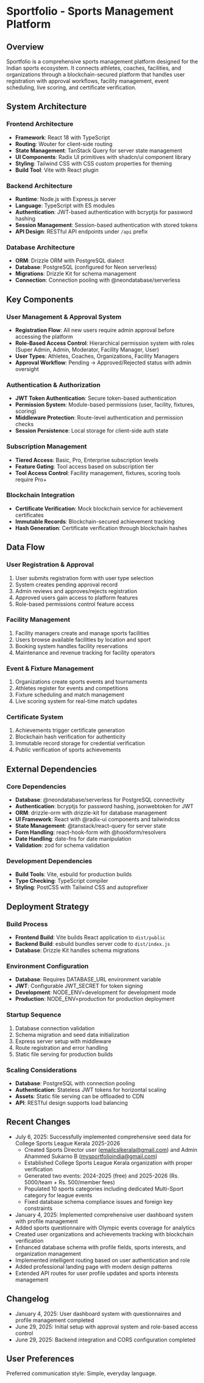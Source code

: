 # Sportfolio - Sports Management Platform

## Overview

Sportfolio is a comprehensive sports management platform designed for the Indian sports ecosystem. It connects athletes, coaches, facilities, and organizations through a blockchain-secured platform that handles user registration with approval workflows, facility management, event scheduling, live scoring, and certificate verification.

## System Architecture

### Frontend Architecture
- **Framework**: React 18 with TypeScript
- **Routing**: Wouter for client-side routing
- **State Management**: TanStack Query for server state management
- **UI Components**: Radix UI primitives with shadcn/ui component library
- **Styling**: Tailwind CSS with CSS custom properties for theming
- **Build Tool**: Vite with React plugin

### Backend Architecture
- **Runtime**: Node.js with Express.js server
- **Language**: TypeScript with ES modules
- **Authentication**: JWT-based authentication with bcryptjs for password hashing
- **Session Management**: Session-based authentication with stored tokens
- **API Design**: RESTful API endpoints under `/api` prefix

### Database Architecture
- **ORM**: Drizzle ORM with PostgreSQL dialect
- **Database**: PostgreSQL (configured for Neon serverless)
- **Migrations**: Drizzle Kit for schema management
- **Connection**: Connection pooling with @neondatabase/serverless

## Key Components

### User Management & Approval System
- **Registration Flow**: All new users require admin approval before accessing the platform
- **Role-Based Access Control**: Hierarchical permission system with roles (Super Admin, Admin, Moderator, Facility Manager, User)
- **User Types**: Athletes, Coaches, Organizations, Facility Managers
- **Approval Workflow**: Pending → Approved/Rejected status with admin oversight

### Authentication & Authorization
- **JWT Token Authentication**: Secure token-based authentication
- **Permission System**: Module-based permissions (user, facility, fixtures, scoring)
- **Middleware Protection**: Route-level authentication and permission checks
- **Session Persistence**: Local storage for client-side auth state

### Subscription Management
- **Tiered Access**: Basic, Pro, Enterprise subscription levels
- **Feature Gating**: Tool access based on subscription tier
- **Tool Access Control**: Facility management, fixtures, scoring tools require Pro+

### Blockchain Integration
- **Certificate Verification**: Mock blockchain service for achievement certificates
- **Immutable Records**: Blockchain-secured achievement tracking
- **Hash Generation**: Certificate verification through blockchain hashes

## Data Flow

### User Registration & Approval
1. User submits registration form with user type selection
2. System creates pending approval record
3. Admin reviews and approves/rejects registration
4. Approved users gain access to platform features
5. Role-based permissions control feature access

### Facility Management
1. Facility managers create and manage sports facilities
2. Users browse available facilities by location and sport
3. Booking system handles facility reservations
4. Maintenance and revenue tracking for facility operators

### Event & Fixture Management
1. Organizations create sports events and tournaments
2. Athletes register for events and competitions
3. Fixture scheduling and match management
4. Live scoring system for real-time match updates

### Certificate System
1. Achievements trigger certificate generation
2. Blockchain hash verification for authenticity
3. Immutable record storage for credential verification
4. Public verification of sports achievements

## External Dependencies

### Core Dependencies
- **Database**: @neondatabase/serverless for PostgreSQL connectivity
- **Authentication**: bcryptjs for password hashing, jsonwebtoken for JWT
- **ORM**: drizzle-orm with drizzle-kit for database management
- **UI Framework**: React with @radix-ui components and tailwindcss
- **State Management**: @tanstack/react-query for server state
- **Form Handling**: react-hook-form with @hookform/resolvers
- **Date Handling**: date-fns for date manipulation
- **Validation**: zod for schema validation

### Development Dependencies
- **Build Tools**: Vite, esbuild for production builds
- **Type Checking**: TypeScript compiler
- **Styling**: PostCSS with Tailwind CSS and autoprefixer

## Deployment Strategy

### Build Process
- **Frontend Build**: Vite builds React application to `dist/public`
- **Backend Build**: esbuild bundles server code to `dist/index.js`
- **Database**: Drizzle Kit handles schema migrations

### Environment Configuration
- **Database**: Requires DATABASE_URL environment variable
- **JWT**: Configurable JWT_SECRET for token signing
- **Development**: NODE_ENV=development for development mode
- **Production**: NODE_ENV=production for production deployment

### Startup Sequence
1. Database connection validation
2. Schema migration and seed data initialization
3. Express server setup with middleware
4. Route registration and error handling
5. Static file serving for production builds

### Scaling Considerations
- **Database**: PostgreSQL with connection pooling
- **Authentication**: Stateless JWT tokens for horizontal scaling
- **Assets**: Static file serving can be offloaded to CDN
- **API**: RESTful design supports load balancing

## Recent Changes
- July 6, 2025: Successfully implemented comprehensive seed data for College Sports League Kerala 2025-2026
  - Created Sports Director user (emailcslkerala@gmail.com) and Admin Ahammed Sukarno B (mysportfolioindia@gmail.com)
  - Established College Sports League Kerala organization with proper verification
  - Generated two events: 2024-2025 (free) and 2025-2026 (Rs. 5000/team + Rs. 500/member fees)
  - Populated 10 sports categories including dedicated Multi-Sport category for league events
  - Fixed database schema compliance issues and foreign key constraints
- January 4, 2025: Implemented comprehensive user dashboard system with profile management
- Added sports questionnaire with Olympic events coverage for analytics
- Created user organizations and achievements tracking with blockchain verification
- Enhanced database schema with profile fields, sports interests, and organization management
- Implemented intelligent routing based on user authentication and role
- Added professional landing page with modern design patterns
- Extended API routes for user profile updates and sports interests management

## Changelog
- January 4, 2025: User dashboard system with questionnaires and profile management completed
- June 29, 2025: Initial setup with approval system and role-based access control
- June 29, 2025: Backend integration and CORS configuration completed

## User Preferences

Preferred communication style: Simple, everyday language.